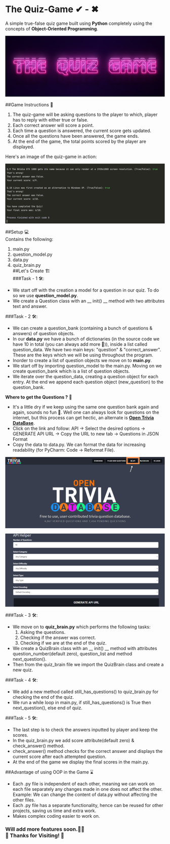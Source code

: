 # The Quiz-Game ✔ - ✖ <br>
A simple true-false quiz game built using **Python** completely using the concepts of **Object-Oriented Programming**.

![Image_0](Image_0.png)

##Game Instructions 👾 <br>
1. The quiz-game will be asking questions to the player to which, player has to reply with either true or false.
2. Each correct answer will score a point.
3. Each time a question is answered, the current score gets updated.
4. Once all the questions have been answered, the game ends.
5. At the end of the game, the total points scored by the player are displayed.

Here's an image of the quiz-game in action:

![Image_1](Image_1.png)

##Setup 💻 <br>
Contains the following:
1. main.py
2. question_model.py
3. data.py
4. quiz_brain.py <br>
##Let's Create 🏗️ <br>
###Task - 1 🛠️: 
- We start off with the creation a model for a question in our quiz. To do so we use **question_model.py**.
- We create a Question class with an __ init() __ method with two attributes text and answer.

###Task - 2 🛠️:
- We can create a question_bank (containing a bunch of questions & answers) of question objects.
- In our **data.py** we have a bunch of dictionaries (in the source code we have 10 in total (you can always add more 🙈)), inside a list called question_data. We have two main keys: "question" & "correct_answer". These are the keys which we will be using throughout the program.
- Inorder to create a list of question objects we move on to **main.py**.
- We start off by importing question_model to the main.py. Moving on we create question_bank which is a list of question objects.
- We iterate over the question_data, creating a question object for each entry. At the end we append each question object (new_question) to the question_bank.

**Where to get the Questions ?** 🤔
- It's a little dry if we keep using the same one question bank again and again, sounds no fun 🥱. Well one can always look for questions on the internet, but this process can get hectic, an alternate is **[Open Trivia DataBase](https://opentdb.com/)**. 
- Click on the link and follow: API -> Select the desired options -> GENERATE API URL -> Copy the URL to new tab -> Questions in JSON Format
- Copy the data to data.py. We can format the data for increasing readability (for PyCharm: Code -> Reformat File).

![Image_2](Image_2.png)

![Image_3](Image_3.png)

###Task - 3 🛠️:
- We move on to **quiz_brain.py** which performs the following tasks: 
  1. Asking the questions.
  2. Checking if the answer was correct.
  3. Checking if we are at the end of the quiz.
- We create a QuizBrain class with an __ init() __ method with attributes question_number(default zero), question_list and method next_question().
- Then from the quiz_brain file we import the QuizBrain class and create a new quiz.

###Task - 4 🛠️:
- We add a new method called still_has_questions() to quiz_brain.py for checking the end of the quiz.
- We run a while loop in main.py, if still_has_questions() is True then next_question(), else end of quiz.

###Task - 5 🛠️:
- The last step is to check the answers inputted by player and keep the scores.
- In the quiz_brain.py we add score attribute(default zero) & check_answer() method.
- check_answer() method checks for the correct answer and displays the current score after each attempted question.
- At the end of the game we display the final scores in the main.py.

##Advantage of using OOP in the Game ⌛
- Each .py file is independent of each other, meaning we can work on each file separately any changes made in one does not affect the other. Example: We can change the content of data.py without affecting the other files.
- Each .py file has a separate functionality, hence can be reused for other projects, saving us time and extra work.
- Makes complex coding easier to work on. 

### Will add more features soon.🏃‍♀️<br>🦄 Thanks for Visiting! 🦄
